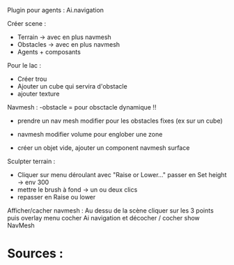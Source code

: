 Plugin pour agents : Ai.navigation

Créer scene :
- Terrain -> avec en plus navmesh
- Obstacles -> avec en plus navmesh
- Agents + composants

Pour le lac : 
- Créer trou
- Ajouter un cube qui servira d'obstacle
- ajouter texture

Navmesh : -obstacle = pour obsctacle dynamique !!
- prendre un nav mesh modifier pour les obstacles fixes (ex sur un cube)
- navmesh modifier volume pour englober une zone

- créer un objet vide, ajouter un component navmesh surface

Sculpter terrain :
- Cliquer sur menu déroulant avec "Raise or Lower..." passer en Set height -> env 300
- mettre le brush à fond -> un ou deux clics
- repasser en Raise ou lower

Afficher/cacher navmesh :
Au dessu de la scène cliquer sur les 3 points puis overlay menu
cocher Ai navigation et décocher / cocher show NavMesh

# Sources : 
